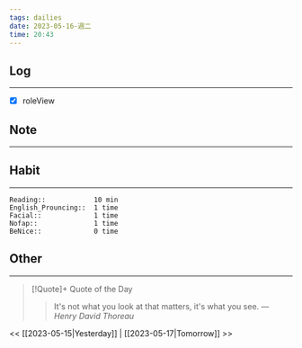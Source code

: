 ```yaml
---
tags: dailies  
date: 2023-05-16-週二
time: 20:43
---
```


## Log
---
- [x] roleView

## Note
---

## Habit
---
```
Reading::            10 min
English_Prouncing::  1 time
Facial::             1 time
Nofap::              1 time
BeNice::             0 time

```
## Other
---

> [!Quote]+ Quote of the Day
> > It's not what you look at that matters, it's what you see.
> — <cite>Henry David Thoreau</cite>

<< [[2023-05-15|Yesterday]] | [[2023-05-17|Tomorrow]] >>